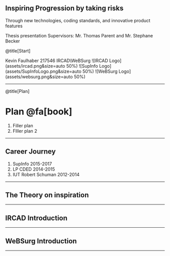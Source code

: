 ## Inspiring Progression by taking risks
Through new technologies, coding standards, and innovative product features

Thesis presentation
Supervisors: Mr. Thomas Parent and Mr. Stephane Becker

@title[Start]

Kevin Faulhaber 217546
IRCAD\WeBSurg
![IRCAD Logo](assets/ircad.png&size=auto 50%)
![SupInfo Logo](assets/SupInfoLogo.png&size=auto 50%)
![WeBSurg Logo](assets/websurg.png&size=auto 50%)

---

@title[Plan]
# Plan @fa[book]
1. Filler plan
2. FIller plan 2

---

## Career Journey
 
 1. SupInfo 2015-2017
 2. LP CDED 2014-2015
 3. IUT Robert Schuman 2012-2014

---

## The Theory on inspiration

---

## IRCAD Introduction

--- 

## WeBSurg Introduction

---